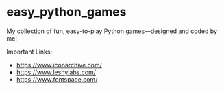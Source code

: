 # easy_python_games
My collection of fun, easy-to-play Python games—designed and coded by me!

Important Links:
* https://www.iconarchive.com/
* https://www.leshylabs.com/
* https://www.fontspace.com/

